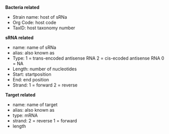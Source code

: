 **Bacteria related**
- Strain name: host of sRNa
- Org Code: host code
- TaxID: host taxonomy number

**sRNA related**
- name: name of sRNa
- alias: also known as
- Type: 1 = trans-encoded antisense RNA
	2 = cis-ecoded antisense RNA
	0 = NA
- Length: number of nucleotides
- Start: startposition
- End: end position
- Strand: 1 = forward
	  2 = reverse

**Target related**
- name: name of target
- alias: also known as
- type: mRNA
- strand: 2 = reverse
	  1 = forward
- length
